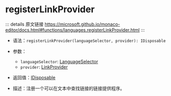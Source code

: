 # registerLinkProvider
        
::: details 原文链接
https://microsoft.github.io/monaco-editor/docs.html#functions/languages.registerLinkProvider.html
:::

- 语法：`registerLinkProvider(languageSelector, provider): IDisposable`

- 参数：
  - `languageSelector`: [LanguageSelector](/api/languages/LanguageSelector.md)
  - `provider`: [LinkProvider](/api/languages/LinkProvider.md)

- 返回值：[IDisposable](/api/IDisposable.md)

- 描述：注册一个可以在文本中查找链接的链接提供程序。